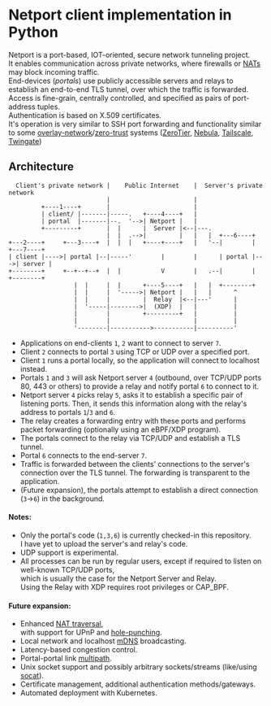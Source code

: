 
# Netport client implementation in Python

Netport is a port-based, IOT-oriented, secure network tunneling project.  
It enables communication across private networks, where firewalls or [NATs](https://en.wikipedia.org/wiki/Network_address_translation) may block incoming traffic.  
End-devices (*portals*) use publicly accessible servers and relays to establish an end-to-end TLS tunnel, over which the traffic is forwarded.  
Access is fine-grain, centrally controlled, and specified as pairs of port-address tuples.  
Authentication is based on X.509 certificates.  
It's operation is very similar to SSH port forwarding and functionality similar to some [overlay-network](https://en.wikipedia.org/wiki/Overlay_network)/[zero-trust](https://en.wikipedia.org/wiki/Zero_trust_security_model) systems ([ZeroTier](https://en.wikipedia.org/wiki/ZeroTier), [Nebula](https://github.com/slackhq/nebula), [Tailscale](https://github.com/tailscale/tailscale), [Twingate](https://www.twingate.com))   

## Architecture

```
  Client's private network |    Public Internet    |  Server's private network     
                           |                       |                               
         +----1----+       |                       |                               
         | client/ |-------|-----.   +----4----+   |                               
         | portal  |-------|--.  '-->| Netport |   |                               
         +---------+       |  |      |  Server |<--|---.                           
                           |  |  .-->|         |   |   |  +---6----+               
+---2----+     +---3----+  |  |  |   +----+----+   |   '--|        |    +---7----+ 
| client |---->| portal |--|-----'        |        |      | portal |--->| server | 
+--------+     +--+--+--+  |  |           V        |   .--|        |    +--------+ 
                  |  |     |  |      +----5----+   |   |  +--------+               
                  |  |     |  '----->| Netport |   |   |      ^                    
                  |  |     |         |  Relay  |<--|---'      |                    
                  |  '-----|-------->|  (XDP)  |   |          |                    
                  |        |         +---------+   |          |                    
                  |        |                       |          |                    
                  '--------|----------->-----------|----------'                    
```

- Applications on end-clients `1`, `2` want to connect to server `7`.
- Client `2` connects to portal `3` using TCP or UDP over a specified port.
- Client `1` runs a portal locally, so the application will connect to localhost instead.
- Portals `1` and `3` will ask Netport server `4` (outbound, over TCP/UDP ports 80, 443 or others)
  to provide a relay and notify portal `6` to connect to it.
- Netport server `4` picks relay `5`, asks it to establish a specific pair of listening ports.
  Then, it sends this information along with the relay's address to portals `1`/`3` and `6`.
- The relay creates a forwarding entry with these ports and performs packet forwarding (optionally using an eBPF/XDP program).
- The portals connect to the relay via TCP/UDP and establish a TLS tunnel.
- Portal `6` connects to the end-server `7`.
- Traffic is forwarded between the clients' connections to the server's connection over the TLS tunnel.
  The forwarding is transparent to the application.
- (Future expansion), the portals attempt to establish a direct connection (`3`->`6`) in the background.

#### Notes:
- Only the portal's code (`1,3,6`) is currently checked-in this repository.  
  I have yet to upload the server's and relay's code.
- UDP support is experimental.
- All processes can be run by regular users, except if required to listen on well-known TCP/UDP ports,  
  which is usually the case for the Netport Server and Relay.  
  Using the Relay with XDP requires root privileges or CAP_BPF.

#### Future expansion:
- Enhanced [NAT traversal](https://en.wikipedia.org/wiki/NAT_traversal),  
  with support for UPnP and [hole-punching](https://en.wikipedia.org/wiki/TCP_hole_punching).
- Local network and localhost [mDNS](https://en.wikipedia.org/wiki/Multicast_DNS) broadcasting.
- Latency-based congestion control.
- Portal-portal link [multipath](https://en.wikipedia.org/wiki/Multipath_routing).
- Unix socket support and possibly arbitrary sockets/streams (like/using [socat](https://linux.die.net/man/1/socat)).
- Certificate management, additional authentication methods/gateways.
- Automated deployment with Kubernetes.
